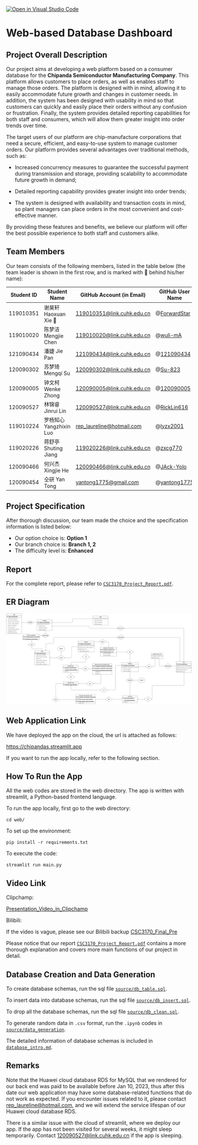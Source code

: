 [![Open in Visual Studio Code](https://classroom.github.com/assets/open-in-vscode-c66648af7eb3fe8bc4f294546bfd86ef473780cde1dea487d3c4ff354943c9ae.svg)](https://classroom.github.com/online_ide?assignment_repo_id=9434978&assignment_repo_type=AssignmentRepo)
# Web-based Database Dashboard

## Project Overall Description

Our project aims at developing a web platform based on a consumer database for the **Chipanda Semiconductor Manufacturing Company**. This platform allows customers to place orders, as well as enables staff to manage those orders. The platform is designed with  in mind, allowing it to easily accommodate future growth and changes in customer needs. In addition, the system has been designed with usability in mind so that customers can quickly and easily place their orders without any confusion or frustration. Finally, the system provides detailed reporting capabilities for both staff and consumers, which will allow them greater insight into order trends over time.

The target users of our platform are chip-manufacture corporations that need a secure, efficient, and easy-to-use system to manage customer orders. Our platform provides several advantages over traditional methods, such as:
- Increased concurrency measures to guarantee the successful payment during transmission and storage, providing scalability to accommodate future growth in demand;

- Detailed reporting capability provides greater insight into order trends;

- The system is designed with availability and transaction costs in mind, so plant managers can place orders in the most convenient and cost-effective manner.

By providing these features and benefits, we believe our platform will offer the best possible experience to both staff and customers alike.

## Team Members

Our team consists of the following members, listed in the table below (the team leader is shown in the first row, and is marked with 🚩 behind his/her name):

<!-- change the info below to be the real case -->

| Student ID | Student Name | GitHub Account (in Email) | GitHub User Name |
| ---------- | ------------ | ------------------------- | ---------------- |
| 119010351  | 谢昊轩 Haoxuan Xie 🚩      | 119010351@link.cuhk.edu.cn        |@[ForwardStar](https://github.com/ForwardStar) |
| 119010020  | 陈梦洁 Mengjie Chen        | 119010020@link.cuhk.edu.cn        |@[wuli-mA](https://github.com/wuli-mA) |
| 121090434  | 潘婕 Jie Pan          | 121090434@link.cuhk.edu.cn        | @[121090434](https://github.com/121090434)|
| 120090302  | 苏梦琦 Mengqi Su        | 120090302@link.cuhk.edu.cn        | @[Su-823](http://github.com/Su-823) |
| 120090005  | 钟文柯 Wenke Zhong        | 120090005@link.cuhk.edu.cn        | @[120090005](https://github.com/120090005)|
| 120090527  | 林锦睿 Jinrui Lin        | 120090527@link.cuhk.edu.cn        | @[RickLin616](https://github.com/RickLin616)|
| 119010224  | 罗杨知心 Yangzhixin Luo      | rep_laureline@hotmail.com        | @[lyzx2001](https://github.com/lyzx2001) |
| 119020226  | 蒋舒亭 Shuting Jiang        | 119020226@link.cuhk.edu.cn        | @[zxcg770](https://github.com/zxcg770)|
| 120090466  | 何兴杰 Xingjie He        | 120090466@link.cuhk.edu.cn        | @[JAck-Yolo](https://github.com/JAck-Yolo)|
| 120090454  | 仝研 Yan Tong          | yantong1775@gmail.com       | @[yantong1775](https://github.com/yantong1775) |

## Project Specification

<!-- You should remove the terms/sentence that is not necessary considering your option/branch/difficulty choice -->

After thorough discussion, our team made the choice and the specification information is listed below:

- Our option choice is: **Option 1**
- Our branch choice is: **Branch 1, 2**
- The difficulty level is: **Enhanced**

## Report
For the complete report, please refer to [``CSC3170_Project_Report.pdf``](https://github.com/CSC3170-2022Fall/project-whiskey-drunkards/blob/main/CSC3170_Project_Report.pdf).

## ER Diagram
![ER Diagram](https://github.com/CSC3170-2022Fall/project-whiskey-drunkards/blob/main/ER_diagram.png)

## Web Application Link
We have deployed the app on the cloud, the url is attached as follows:

https://chipandas.streamlit.app

If you want to run the app locally, refer to the following section.

## How To Run the App
All the web codes are stored in the web directory. The app is written with streamlit, a Python-based frontend language.

To run the app locally, first go to the web directory:
```
cd web/
```
To set up the environment:
```
pip install -r requirements.txt
```
To execute the code:
```
streamlit run main.py
```

## Video Link
Clipchamp:

[Presentation_Video_in_Clipchamp](https://clipchamp.com/watch/9wZpLeW58tA)

Bilibili:

If the video is vague, please see our Bilibili backup [CSC3170_Final_Pre](https://www.bilibili.com/video/BV1pP4y1q7AW/?spm_id_from=333.337.search-card.all.click&vd_source=910ecdca8e556f0b929ec8687e2cfccb)

Please notice that our report [``CSC3170_Project_Report.pdf``](https://github.com/CSC3170-2022Fall/project-whiskey-drunkards/blob/main/CSC3170_Project_Report.pdf) contains a more thorough explanation and covers more main functions of our project in detail.

## Database Creation and Data Generation
To create database schemas, run the sql file [``source/db_table.sql``](https://github.com/CSC3170-2022Fall/project-whiskey-drunkards/blob/main/source/db_table.sql).

To insert data into database schemas, run the sql file [``source/db_insert.sql``](https://github.com/CSC3170-2022Fall/project-whiskey-drunkards/blob/main/source/db_insert.sql).

To drop all the database schemas, run the sql file [``source/db_clean.sql``](https://github.com/CSC3170-2022Fall/project-whiskey-drunkards/blob/main/source/db_clean.sql).

To generate random data in ``.csv`` format, run the ``.ipynb`` codes in [``source/data_generation``](https://github.com/CSC3170-2022Fall/project-whiskey-drunkards/tree/main/source/data_generation).

The detailed information of database schemas is included in [``database_intro.md``](https://github.com/CSC3170-2022Fall/project-whiskey-drunkards/blob/main/database_intro.md).

## Remarks
Note that the Huawei cloud database RDS for MySQL that we rendered for our back end was paid to be available before Jan 10, 2023, thus after this date our web application may have some database-related functions that do not work as expected. If you encounter issues related to it, please contact rep_laureline@hotmail.com, and we will extend the service lifespan of our Huawei cloud database RDS.

There is a similar issue with the cloud of streamlit, where we deploy our app. If the app has not been visited for several weeks, it might sleep temporarily. Contact 120090527@link.cuhk.edu.cn if the app is sleeping.
